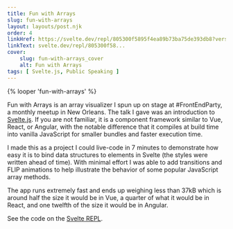 ```yaml
---
title: Fun with Arrays
slug: fun-with-arrays
layout: layouts/post.njk
order: 4
linkHref: https://svelte.dev/repl/805300f5895f4ea89b73ba75de393db8?version=3.16.0
linkText: svelte.dev/repl/805300f58...
cover:
    slug: fun-with-arrays_cover
    alt: Fun with Arrays
tags: [ Svelte.js, Public Speaking ]
---
```

{% looper 'fun-with-arrays' %}

Fun with Arrays is an array visualizer I spun up on stage at #FrontEndParty, a monthly meetup in New Orleans. The talk I gave was an introduction to [Svelte.js](https://svelte.dev). If you are not familiar, it is a component framework similar to Vue, React, or Angular, with the notable difference that it compiles at build time into vanilla JavaScript for smaller bundles and faster execution time.

I made this as a project I could live-code in 7 minutes to demonstrate how easy it is to bind data structures to elements in Svelte (the styles were written ahead of time).  With minimal effort I was able to add transitions and FLIP animations to help illustrate the behavior of some popular JavaScript array methods.

The app runs extremely fast and ends up weighing less than 37kB which is around half the size it would be in Vue, a quarter of what it would be in React, and one twelfth of the size it would be in Angular.

See the code on the [Svelte REPL](https://svelte.dev/repl/805300f5895f4ea89b73ba75de393db8?version=3.16.0).
